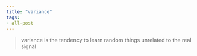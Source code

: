 ```yaml
---
title: "variance"
tags:
- all-post
---
```


> variance is the tendency to learn random things unrelated to the real signal